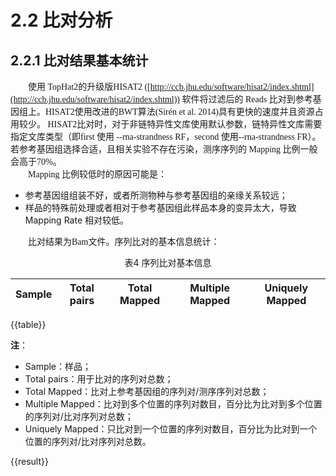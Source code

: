 # 2.2 比对分析

## 2.2.1 比对结果基本统计


<font face="微软雅黑" >&emsp;&emsp;使用 TopHat2的升级版HISAT2 ([http://ccb.jhu.edu/software/hisat2/index.shtml](http://ccb.jhu.edu/software/hisat2/index.shtml)) 软件将过滤后的 Reads 比对到参考基因组上。HISAT2使用改进的BWT算法(Sirén et al. 2014)具有更快的速度并且资源占用较少。 HISAT2比对时，对于非链特异性文库使用默认参数，链特异性文库需要指定文库类型（即first 使用 --rna-strandness RF，second 使用--rna-strandness FR）。若参考基因组选择合适，且相关实验不存在污染，测序序列的 Mapping 比例一般会高于70%。</font><br />
<font face="微软雅黑" >&emsp;&emsp;Mapping 比例较低时的原因可能是：</font><br />

- 参考基因组组装不好，或者所测物种与参考基因组的亲缘关系较远；
- 样品的特殊前处理或者相对于参考基因组此样品本身的变异太大，导致 Mapping Rate 相对较低。


<font face="微软雅黑" >&emsp;&emsp;比对结果为Bam文件。序列比对的基本信息统计：</font><br />

<center>表4 序列比对基本信息</center>

|  Sample  | Total pairs  |Total Mapped|Multiple Mapped|Uniquely Mapped|
| :--------: | :--------: | :--------: | :--------: | :--------: |
{{table}}


**注**：
- Sample：样品；
- Total pairs：用于比对的序列对总数；
- Total Mapped：比对上参考基因组的序列对/测序序列对总数；
- Multiple Mapped：比对到多个位置的序列对数目，百分比为比对到多个位置的序列对/比对序列对总数；
- Uniquely Mapped：只比对到一个位置的序列对数目，百分比为比对到一个位置的序列对/比对序列对总数。

{{result}}